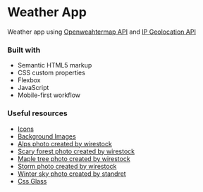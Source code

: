 # Weather App

Weather app using [Openweahtermap API](https://openweathermap.org/api) and [IP Geolocation API](https://geo.ipify.org)

### Built with

- Semantic HTML5 markup
- CSS custom properties
- Flexbox
- JavaScript
- Mobile-first workflow


### Useful resources

- [Icons](https://bas.dev/work/meteocons)
- [Background Images](www.freepik.com)
- [Alps photo created by wirestock](https://www.freepik.com/photos/alps)
- [Scary forest photo created by wirestock](https://www.freepik.com/photos/scary-forest)
- [Maple tree photo created by wirestock](https://www.freepik.com/photos/maple-tree)
- [Storm photo created by wirestock](https://www.freepik.com/photos/storm)
- [Winter sky photo created by standret](https://www.freepik.com/photos/winter-sky)
- [Css Glass](https://css.glass/)

